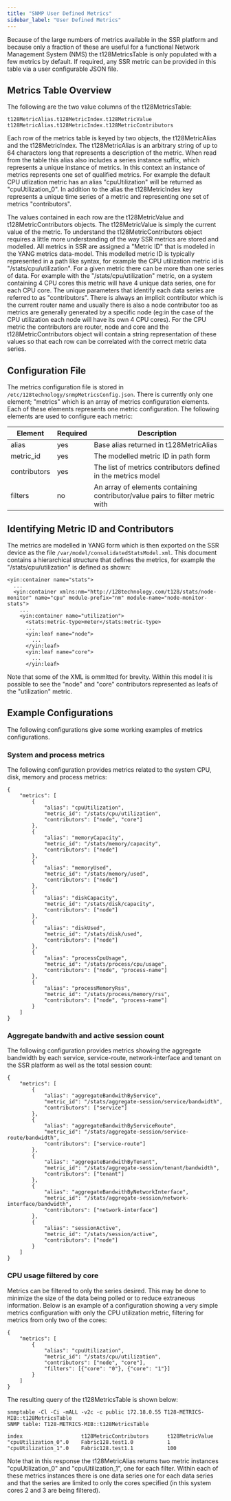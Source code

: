 ```yaml
---
title: "SNMP User Defined Metrics"
sidebar_label: "User Defined Metrics"
---
```

Because of the large numbers of metrics available in the SSR platform and because only a fraction of these are useful for a functional Network Management System (NMS) the t128MetricsTable is only populated with a few metrics by default. If required, any SSR metric can be provided in this table via a user configurable JSON file.

## Metrics Table Overview

The following are the two value columns of the t128MetricsTable:
```
t128MetricAlias.t128MetricIndex.t128MetricValue
t128MetricAlias.t128MetricIndex.t128MetricContributors
```

Each row of the metrics table is keyed by two objects, the t128MetricAlias and the t128MetricIndex. The t128MetricAlias is an arbitrary string of up to 64 characters long that represents a description of the metric. When read from the table this alias also includes a series instance suffix, which represents a unique instance of metrics. In this context an instance of metrics represents one set of qualified metrics. For example the default CPU utlization metric has an alias "cpuUtilization" will be returned as "cpuUtilization_0". In addition to the alias the t128MetricIndex key represents a unique time series of a metric and representing one set of metrics "contributors".

The values contained in each row are the t128MetricValue and t128MetricContributors objects. The t128MetricValue is simply the current value of the metric. To understand the  t128MetricContributors object requires a little more understanding of the way SSR metrics are stored and modelled. All metrics in SSR are assigned a "Metric ID" that is modeled in the YANG metrics data-model. This modelled metric ID is typically represented in a path like syntax, for example the CPU utilization metric id is "/stats/cpu/utilization". For a given metric there can be more than one series of data. For example with the "/stats/cpu/utilization" metric, on a system containing 4 CPU cores this metric will have 4 unique data series, one for each CPU core. The unique parameters that identify each data series are referred to as "contributors". There is always an implicit contributor which is the current router name and usually there is also a node contributor too as metrics are generally generated by a specific node (eg:in the case of the CPU utilization each node will have its own 4 CPU cores). For the CPU metric the contributors are router, node and core and the t128MetricContributors object will contain a string representation of these values so that each row can be correlated with the correct metric data series.

## Configuration File

The metrics configuration file is stored in `/etc/128technology/snmpMetricsConfig.json`. There is currently only one element; "metrics" which is an array of metrics configuration elements. Each of these elements represents one metric configuration. The following elements are used to configure each metric:

| Element           | Required  | Description                                                                   |
| ----------------- | --------- | ----------------------------------------------------------------------------- |
| alias             | yes       | Base alias returned in t128MetricAlias                                        |
| metric_id         | yes       | The modelled metric ID in path form                                           |
| contributors      | yes       | The list of metrics contributors defined in the metrics model                 |
| filters           | no        | An array of elements containing contributor/value pairs to filter metric with |


## Identifying Metric ID and Contributors

The metrics are modelled in YANG form which is then exported on the SSR device as the file `/var/model/consolidatedStatsModel.xml`. This document contains a hierarchical structure that defines the metrics, for example the "/stats/cpu/utilization" is defined as shown:

```
<yin:container name="stats">
  ...
  <yin:container xmlns:nm="http://128technology.com/t128/stats/node-monitor" name="cpu" module-prefix="nm" module-name="node-monitor-stats">
    ...
    <yin:container name="utilization">
      <stats:metric-type>meter</stats:metric-type>
      ...
      <yin:leaf name="node">
        ...
      </yin:leaf>
      <yin:leaf name="core">
        ...
      </yin:leaf>
```

Note that some of the XML is ommitted for brevity. Within this model it is possible to see the "node" and "core" contributors represented as leafs of the "utilization" metric.

## Example Configurations

The following configurations give some working examples of metrics configurations.

### System and process metrics

The following configuration provides metrics related to the system CPU, disk, memory and process metrics:

```
{
    "metrics": [
        {
            "alias": "cpuUtilization",
            "metric_id": "/stats/cpu/utilization",
            "contributors": ["node", "core"]
        },
        {
            "alias": "memoryCapacity",
            "metric_id": "/stats/memory/capacity",
            "contributors": ["node"]
        },
        {
            "alias": "memoryUsed",
            "metric_id": "/stats/memory/used",
            "contributors": ["node"]
        },
        {
            "alias": "diskCapacity",
            "metric_id": "/stats/disk/capacity",
            "contributors": ["node"]
        },
        {
            "alias": "diskUsed",
            "metric_id": "/stats/disk/used",
            "contributors": ["node"]
        },
        {
            "alias": "processCpuUsage",
            "metric_id": "/stats/process/cpu/usage",
            "contributors": ["node", "process-name"]
        },
        {
            "alias": "processMemoryRss",
            "metric_id": "/stats/process/memory/rss",
            "contributors": ["node", "process-name"]
        }
    ]
}
```

### Aggregate bandwith and active session count

The following configuration provides metrics showing the aggregate bandwidth by each service, service-route, network-interface and tenant on the SSR platform as well as the total session count:
```
{
    "metrics": [
        {
            "alias": "aggregateBandwithByService",
            "metric_id": "/stats/aggregate-session/service/bandwidth",
            "contributors": ["service"]
        },
        {
            "alias": "aggregateBandwithByServiceRoute",
            "metric_id": "/stats/aggregate-session/service-route/bandwidth",
            "contributors": ["service-route"]
        },
        {
            "alias": "aggregateBandwithByTenant",
            "metric_id": "/stats/aggregate-session/tenant/bandwidth",
            "contributors": ["tenant"]
        },
        {
            "alias": "aggregateBandwithByNetworkInterface",
            "metric_id": "/stats/aggregate-session/network-interface/bandwidth",
            "contributors": ["network-interface"]
        },
        {
            "alias": "sessionActive",
            "metric_id": "/stats/session/active",
            "contributors": ["node"]
        }
    ]
}
```

### CPU usage filtered by core

Metrics can be filtered to only the series desired. This may be done to minimize the size of the data being polled or to reduce extraneous information. Below is an example of a configuration showing a very simple metrics configuration with only the CPU utilization metric, filtering for metrics from only two of the cores:
```
{
    "metrics": [
        {
            "alias": "cpuUtilization",
            "metric_id": "/stats/cpu/utilization",
            "contributors": ["node", "core"],
            "filters": [{"core": "0"}, {"core": "1"}]
        }
    ]
}
```

The resulting query of the t128MetricsTable is shown below:
```
snmptable -Cl -Ci -mALL -v2c -c public 172.18.0.55 T128-METRICS-MIB::t128MetricsTable
SNMP table: T128-METRICS-MIB::t128MetricsTable

index                   t128MetricContributors      t128MetricValue
"cpuUtilization_0".0    Fabric128.test1.0           1
"cpuUtilization_1".0    Fabric128.test1.1           100
```

Note that in this response the t128MetricAlias returns two metric instances "cpuUtilization_0" and "cpuUtilization_1", one for each filter. Within each of these metrics instances there is one data series one for each data series and that the series are limited to only the cores specified (in this system cores 2 and 3 are being filtered).